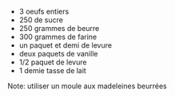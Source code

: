 * 3 oeufs entiers
* 250 de sucre
* 250 grammes de beurre
* 300 grammes de farine
* un paquet et demi de levure
* deux paquets de vanille
* 1/2 paquet de levure
* 1 demie tasse de lait

Note: utiliser un moule aux madeleines beurrées 